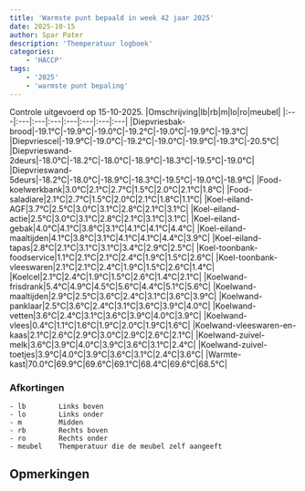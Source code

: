 ```yaml
---
title: 'Warmste punt bepaald in week 42 jaar 2025'
date: 2025-10-15
author: Spar Pater
description: 'Themperatuur logboek'
categories:
    - 'HACCP'
tags:
    - '2025'
    - 'warmste punt bepaling'
---
```

Controle uitgevoerd op 15-10-2025.
|Omschrijving|lb|rb|m|lo|ro|meubel|
|:---|:---|:---|:---|:---|:---|:---|:---|
|Diepvriesbak-brood|-19.1°C|-19.9°C|-19.0°C|-19.2°C|-19.0°C|-19.9°C|-19.3°C|
|Diepvriescel|-19.9°C|-19.0°C|-19.2°C|-19.0°C|-19.9°C|-19.3°C|-20.5°C|
|Diepvrieswand-2deurs|-18.0°C|-18.2°C|-18.0°C|-18.9°C|-18.3°C|-19.5°C|-19.0°C|
|Diepvrieswand-5deurs|-18.2°C|-18.0°C|-18.9°C|-18.3°C|-19.5°C|-19.0°C|-18.9°C|
|Food-koelwerkbank|3.0°C|2.1°C|2.7°C|1.5°C|2.0°C|2.1°C|1.8°C|
|Food-saladiare|2.1°C|2.7°C|1.5°C|2.0°C|2.1°C|1.8°C|1.1°C|
|Koel-eiland-AGF|3.7°C|2.5°C|3.0°C|3.1°C|2.8°C|2.1°C|3.1°C|
|Koel-eiland-actie|2.5°C|3.0°C|3.1°C|2.8°C|2.1°C|3.1°C|3.1°C|
|Koel-eiland-gebak|4.0°C|4.1°C|3.8°C|3.1°C|4.1°C|4.1°C|4.4°C|
|Koel-eiland-maaltijden|4.1°C|3.8°C|3.1°C|4.1°C|4.1°C|4.4°C|3.9°C|
|Koel-eiland-tapas|2.8°C|2.1°C|3.1°C|3.1°C|3.4°C|2.9°C|2.5°C|
|Koel-toonbank-foodservice|1.1°C|2.1°C|2.1°C|2.4°C|1.9°C|1.5°C|2.6°C|
|Koel-toonbank-vleeswaren|2.1°C|2.1°C|2.4°C|1.9°C|1.5°C|2.6°C|1.4°C|
|Koelcel|2.1°C|2.4°C|1.9°C|1.5°C|2.6°C|1.4°C|2.1°C|
|Koelwand-frisdrank|5.4°C|4.9°C|4.5°C|5.6°C|4.4°C|5.1°C|5.6°C|
|Koelwand-maaltijden|2.9°C|2.5°C|3.6°C|2.4°C|3.1°C|3.6°C|3.9°C|
|Koelwand-panklaar|2.5°C|3.6°C|2.4°C|3.1°C|3.6°C|3.9°C|4.0°C|
|Koelwand-vetten|3.6°C|2.4°C|3.1°C|3.6°C|3.9°C|4.0°C|3.9°C|
|Koelwand-vlees|0.4°C|1.1°C|1.6°C|1.9°C|2.0°C|1.9°C|1.6°C|
|Koelwand-vleeswaren-en-kaas|2.1°C|2.6°C|2.9°C|3.0°C|2.9°C|2.6°C|2.1°C|
|Koelwand-zuivel-melk|3.6°C|3.9°C|4.0°C|3.9°C|3.6°C|3.1°C|2.4°C|
|Koelwand-zuivel-toetjes|3.9°C|4.0°C|3.9°C|3.6°C|3.1°C|2.4°C|3.6°C|
|Warmte-kast|70.0°C|69.9°C|69.6°C|69.1°C|68.4°C|69.6°C|68.5°C|

### Afkortingen
    - lb        Links boven
    - lo        Links onder
    - m         Midden
    - rb        Rechts boven
    - ro        Rechts onder
    - meubel    Themperatuur die de meubel zelf aangeeft

## Opmerkingen


